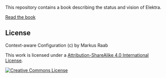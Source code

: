 This repository contains a book describing the
status and vision of Elektra.

[Read the book](book/context-aware-configuration-book.pdf)


## License

Context-aware Configuration (c) by Markus Raab

This work is licensed under a [Attribution-ShareAlike 4.0 International License](LICENSE).

[![Creative Commons License](https://i.creativecommons.org/l/by-sa/4.0/88x31.png)](https://creativecommons.org/licenses/by-sa/4.0/)
